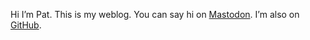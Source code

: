 Hi I’m Pat. This is my weblog. You can say hi on <a href="https://mastodon.social/@fancypat" rel="me">Mastodon</a>. I’m also on
[GitHub](https://github.com/nakajima).
